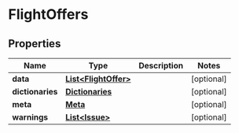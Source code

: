
# FlightOffers

## Properties
Name | Type | Description | Notes
------------ | ------------- | ------------- | -------------
**data** | [**List&lt;FlightOffer&gt;**](FlightOffer.md) |  |  [optional]
**dictionaries** | [**Dictionaries**](Dictionaries.md) |  |  [optional]
**meta** | [**Meta**](Meta.md) |  |  [optional]
**warnings** | [**List&lt;Issue&gt;**](Issue.md) |  |  [optional]



